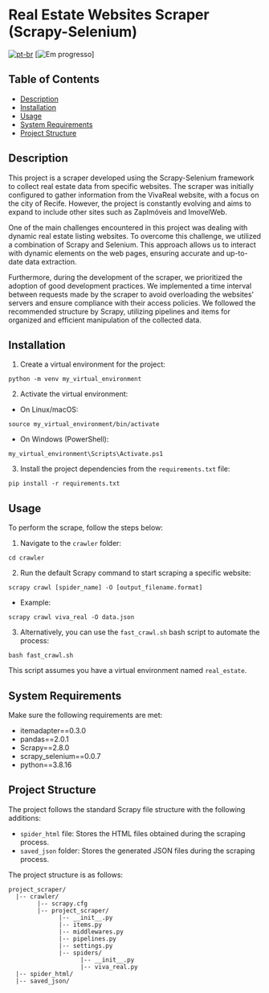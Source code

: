 # Real Estate Websites Scraper (Scrapy-Selenium)

[![pt-br](https://img.shields.io/badge/lang-pt--br-green.svg)](https://github.com/jubiss/real_estate_crawler/blob/master/READMEpt-br.md)
[![Em progresso](https://img.shields.io/badge/status-in%20progress-yellow.svg)]

## Table of Contents

- [Description](#description)
- [Installation](#installation)
- [Usage](#usage)
- [System Requirements](#system-requirements)
- [Project Structure](#project-structure)


## Description

This project is a scraper developed using the Scrapy-Selenium framework to collect real estate data from specific websites. The scraper was initially configured to gather information from the VivaReal website, with a focus on the city of Recife. However, the project is constantly evolving and aims to expand to include other sites such as ZapImóveis and ImovelWeb.

One of the main challenges encountered in this project was dealing with dynamic real estate listing websites. To overcome this challenge, we utilized a combination of Scrapy and Selenium. This approach allows us to interact with dynamic elements on the web pages, ensuring accurate and up-to-date data extraction.

Furthermore, during the development of the scraper, we prioritized the adoption of good development practices. We implemented a time interval between requests made by the scraper to avoid overloading the websites' servers and ensure compliance with their access policies. We followed the recommended structure by Scrapy, utilizing pipelines and items for organized and efficient manipulation of the collected data.


## Installation

1. Create a virtual environment for the project:

```shell
python -m venv my_virtual_environment
```

2. Activate the virtual environment:

- On Linux/macOS:

```shell
source my_virtual_environment/bin/activate
```

- On Windows (PowerShell):

```shell
my_virtual_environment\Scripts\Activate.ps1
```

3. Install the project dependencies from the `requirements.txt` file:

```shell
pip install -r requirements.txt
```

## Usage

To perform the scrape, follow the steps below:

1. Navigate to the `crawler` folder:

```shell
cd crawler
```

2. Run the default Scrapy command to start scraping a specific website:

```shell
scrapy crawl [spider_name] -O [output_filename.format]
```

- Example:

```shell
scrapy crawl viva_real -O data.json
```

3. Alternatively, you can use the `fast_crawl.sh` bash script to automate the process:

```shell
bash fast_crawl.sh
```

This script assumes you have a virtual environment named `real_estate`.

## System Requirements

Make sure the following requirements are met:

- itemadapter==0.3.0
- pandas==2.0.1
- Scrapy==2.8.0
- scrapy_selenium==0.0.7
- python==3.8.16

## Project Structure

The project follows the standard Scrapy file structure with the following additions:

- `spider_html` file: Stores the HTML files obtained during the scraping process.
- `saved_json` folder: Stores the generated JSON files during the scraping process.

The project structure is as follows:

```
project_scraper/
  |-- crawler/
        |-- scrapy.cfg
        |-- project_scraper/
              |-- __init__.py
              |-- items.py
              |-- middlewares.py
              |-- pipelines.py
              |-- settings.py
              |-- spiders/
                    |-- __init__.py
                    |-- viva_real.py
  |-- spider_html/
  |-- saved_json/
```
